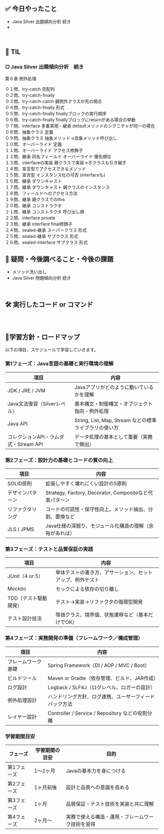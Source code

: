 ## ✅ 今日やったこと
- Java Silver 出題傾向分析 続き
- 

<br>

## 📌 TIL
### ▢ Java Silver 出題傾向分析　続き
第６章 例外処理<br>

０１問、try-catch 空配列<br>
０２問、try-catch-finally <br>
０３問、try-catch-catch 親例外クラスが先の場合<br>
０４問、try-catch-finally 形式<br>
０５問、try-catch-finally finallyブロックの実行順序<br>
０６問、try-catch-finally finallyブロックにreturnがある場合の挙動<br>
０７問、interface 多重実現・継承 defaultメソッドのシグニチャが同一の場合<br>
０８問、抽象クラス 定義<br>
０９問、抽象クラス 抽象メソッド→具象メソッド呼び出し<br>
１０問、オーバーライド 定義<br>
１１問、オーバーライド アクセス修飾子<br>
１２問、継承 同名フィールド オーバーライド 優先順位<br>
１３問、interfaceの実装 親クラスで実装→子クラスも引き継ぎ<br>
１４問、宣言型でアクセスできるメソッド<br>
１５問、宣言型 インスタンス化の可否 (interfaceも)<br>
１６問、継承 ダウンキャスト<br>
１７問、継承 ダウンキャスト 親クラスのインスタンス<br>
１８問、フィールドへのアクセス方法<br>
１９問、継承 親クラスでのthis<br>
２０問、継承 コンストラクタ<br>
２１問、継承 コンストラクタ 呼び出し順<br>
２２問、interface private<br>
２３問、継承 interface final修飾子<br>
２４問、sealed-継承 スーパークラス 形式<br>
２５問、sealed-継承 サブクラス 形式<br>
２６問、sealed-interface サブクラス 形式<br>

## 🤔 疑問・今後調べること・今後の課題
- メソッド洗い出し
- Java Silver 問題傾向分析 続き

<br>

## 🛠️ 実行したコード or コマンド
### 
<br>

##  🧩学習方針・ロードマップ
以下の項目、スケジュールで学習していきます。

### **第1フェーズ：Java言語の基礎と実行環境の理解**

| 項目 | 内容 |
| --- | --- |
| JDK / JRE / JVM | Javaアプリがどのように動いているかを理解 |
| Java文法復習（Silverレベル） | 基本構文・制御構文・オブジェクト指向・例外処理 |
| Java API | String, List, Map, Stream などの標準ライブラリの使い方 |
| コレクションAPI・ラムダ式・Stream API | データ処理の基本として重要（実務で頻出） |

### **第2フェーズ：設計力の基礎とコードの質の向上**

| 項目 | 内容 |
| --- | --- |
| SOLID原則 | 拡張しやすく壊れにくい設計の5原則 |
| デザインパターン | Strategy, Factory, Decorator, Compositeなど代表パターン |
| リファクタリング | コードの可読性・保守性向上。メソッド抽出、分割、置換など |
| JLS / JPMS | Java仕様の深掘り、モジュール化構造の理解（余裕があれば） |

### **第3フェーズ：テストと品質保証の実践**

| 項目 | 内容 |
| --- | --- |
| JUnit（4 or 5） | 単体テストの書き方、アサーション、セットアップ、例外テスト |
| Mockito | モックによる依存の切り離し |
| TDD（テスト駆動開発） | テスト→実装→リファクタの循環型開発 |
| テスト設計技法 | 等価クラス、境界値、状態遷移など（基本だけでOK） |

### **第4フェーズ：実務開発の準備（フレームワーク／構成管理）**

| 項目 | 内容 |
| --- | --- |
| フレームワーク基礎 | Spring Framework（DI / AOP / MVC / Boot） |
| ビルドツール | Maven or Gradle（依存管理、ビルド、JAR作成） |
| ログ設計 | Logback / SLF4J（ログレベル、ロガーの設計） |
| 例外処理設計 | ハンドリング方針、ログ連携、ユーザーフィードバック方法 |
| レイヤー設計 | Controller / Service / Repository などの役割分離 |

### 学習期間目安

| フェーズ | 学習期間の目安 | 目的 |
| --- | --- | --- |
| 第1フェーズ | 1～2ヶ月 | Javaの基本力を身につける |
| 第2フェーズ | 1ヶ月前後 | 設計と品質への意識を高める |
| 第3フェーズ | 1ヶ月 | 品質保証・テスト技術を実装と共に理解 |
| 第4フェーズ | 2ヶ月～ | 実務で使える構造・運用・フレームワーク技術を習得 |